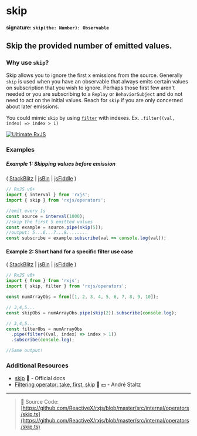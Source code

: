 # skip

#### signature: `skip(the: Number): Observable`

## Skip the provided number of emitted values.

### Why use `skip`?

Skip allows you to ignore the first x emissions from the source. Generally
`skip` is used when you have an observable that always emits certain values on
subscription that you wish to ignore. Perhaps those first few aren't needed or
you are subscribing to a `Replay` or `BehaviorSubject` and do not need to act on
the initial values. Reach for `skip` if you are only concerned about later
emissions.

You could mimic `skip` by using [`filter`](./filter.md) with indexes. Ex.
`.filter((val, index) => index > 1)`

[![Ultimate RxJS](https://drive.google.com/uc?export=view&id=1qq2-q-eVe-F_-d0eSvTyqaGRjpfLDdJz 'Ultimate RxJS')](https://ultimatecourses.com/courses/rxjs?ref=4)

### Examples

##### Example 1: Skipping values before emission

(
[StackBlitz](https://stackblitz.com/edit/typescript-o5ydjf?file=index.ts&devtoolsheight=100)
| [jsBin](http://jsbin.com/hacepudabi/1/edit?js,console) |
[jsFiddle](https://jsfiddle.net/btroncone/ar1eqbya/) )

```js
// RxJS v6+
import { interval } from 'rxjs';
import { skip } from 'rxjs/operators';

//emit every 1s
const source = interval(1000);
//skip the first 5 emitted values
const example = source.pipe(skip(5));
//output: 5...6...7...8........
const subscribe = example.subscribe(val => console.log(val));
```

#### Example 2: Short hand for a specific filter use case

(
[StackBlitz](https://stackblitz.com/edit/typescript-yl3ap1?file=index.ts&devtoolsheight=100)
| [jsBin](http://jsbin.com/judamurego/edit?js,console) |
[jsFiddle](https://jsfiddle.net/ElHuy/4jswLn3z/) )

```js
// RxJS v6+
import { from } from 'rxjs';
import { skip, filter } from 'rxjs/operators';

const numArrayObs = from([1, 2, 3, 4, 5, 6, 7, 8, 9, 10]);

// 3,4,5...
const skipObs = numArrayObs.pipe(skip(2)).subscribe(console.log);

// 3,4,5...
const filterObs = numArrayObs
  .pipe(filter((val, index) => index > 1))
  .subscribe(console.log);

//Same output!
```

### Additional Resources

- [skip](https://rxjs.dev/api/operators/skip) 📰 - Official docs
- [Filtering operator: take, first, skip](https://egghead.io/lessons/rxjs-filtering-operators-take-first-skip?course=rxjs-beyond-the-basics-operators-in-depth)
  🎥 💵 - André Staltz

---

> 📁 Source Code:
> [https://github.com/ReactiveX/rxjs/blob/master/src/internal/operators/skip.ts](https://github.com/ReactiveX/rxjs/blob/master/src/internal/operators/skip.ts)
